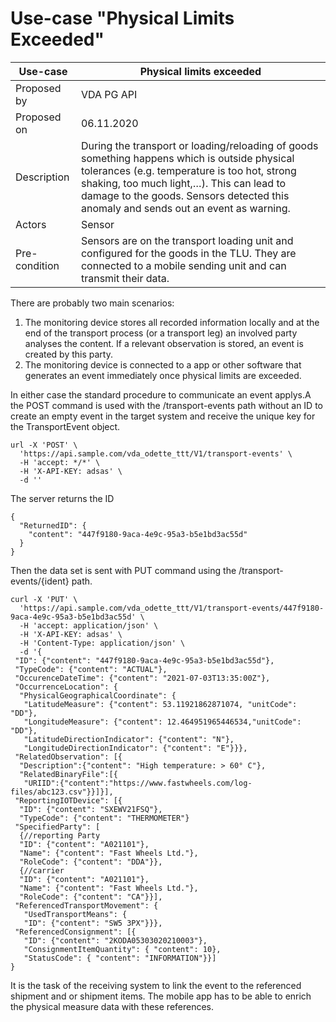 # Use-case "Physical Limits Exceeded"

Use-case|Physical limits exceeded
---------------------|---------------------------------
Proposed by |VDA PG API
Proposed on |06.11.2020
Description |During the transport or loading/reloading of goods something happens which is outside physical tolerances (e.g. temperature is too hot, strong shaking, too much light,…). This can lead to damage to the goods. Sensors detected this anomaly and sends out an event as warning.   
Actors | Sensor
Pre-condition | Sensors are on the transport loading unit and configured for the goods in the TLU. They are connected to a mobile sending unit and can transmit their data.


  
  
  
There are probably two main scenarios:
1. The monitoring device stores all recorded information locally and at the end of the transport process (or a transport leg) an involved party analyses the content. If a relevant observation is stored, an event is created by this party.
2. The monitoring device is connected to a app or other software that generates an event immediately once physical limits are exceeded.

In either case the standard procedure to communicate an event applys.A the POST command is used with the /transport-events path without an ID to create an empty event in the target system and receive the unique key for the TransportEvent object.
```
url -X 'POST' \
  'https://api.sample.com/vda_odette_ttt/V1/transport-events' \
  -H 'accept: */*' \
  -H 'X-API-KEY: adsas' \
  -d ''
```  
The server returns the ID
```
{
  "ReturnedID": {
    "content": "447f9180-9aca-4e9c-95a3-b5e1bd3ac55d"
  }
}
```
Then the data set is sent with PUT command using the /transport-events/{ident} path.
```  
curl -X 'PUT' \
  'https://api.sample.com/vda_odette_ttt/V1/transport-events/447f9180-9aca-4e9c-95a3-b5e1bd3ac55d' \
  -H 'accept: application/json' \
  -H 'X-API-KEY: adsas' \
  -H 'Content-Type: application/json' \
  -d '{
 "ID": {"content": "447f9180-9aca-4e9c-95a3-b5e1bd3ac55d"},
 "TypeCode": {"content": "ACTUAL"},
 "OccurenceDateTime": {"content": "2021-07-03T13:35:00Z"},
 "OccurrenceLocation": {
  "PhysicalGeographicalCoordinate": {
   "LatitudeMeasure": {"content": 53.11921862871074, "unitCode": "DD"},
   "LongitudeMeasure": {"content": 12.464951965446534,"unitCode": "DD"},
   "LatitudeDirectionIndicator": {"content": "N"},
   "LongitudeDirectionIndicator": {"content": "E"}}},
 "RelatedObservation": [{
  "Description":{"content": "High temperature: > 60° C"},
  "RelatedBinaryFile":[{
   "URIID":{"content":"https://www.fastwheels.com/log-files/abc123.csv"}}]}],  
 "ReportingIOTDevice": [{
  "ID": {"content": "SXEWV21FSQ"},
  "TypeCode": {"content": "THERMOMETER"}
 "SpecifiedParty": [
  {//reporting Party
  "ID": {"content": "A021101"},
  "Name": {"content": "Fast Wheels Ltd."},
  "RoleCode": {"content": "DDA"}},  
  {//carrier
  "ID": {"content": "A021101"},
  "Name": {"content": "Fast Wheels Ltd."},
  "RoleCode": {"content": "CA"}}],     
 "ReferencedTransportMovement": {
   "UsedTransportMeans": {
   "ID": {"content": "SW5 3PX"}}},
 "ReferencedConsignment": [{
   "ID": {"content": "2KODA05303020210003"},
   "ConsignmentItemQuantity": { "content": 10},
   "StatusCode": { "content": "INFORMATION"}}]
}

```      





It is the task of the receiving system to link the event to the referenced shipment and or shipment items. The mobile app has to be able to enrich the physical measure data with these references.

